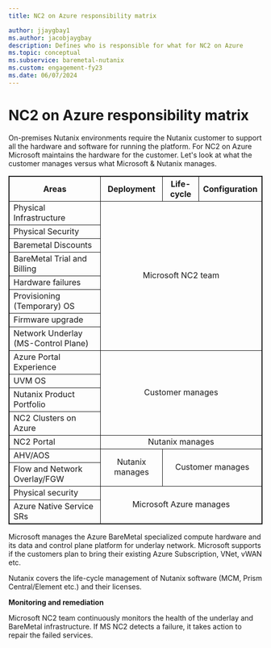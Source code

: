 ```yaml
---
title: NC2 on Azure responsibility matrix

author: jjaygbay1
ms.author: jacobjaygbay
description: Defines who is responsible for what for NC2 on Azure
ms.topic: conceptual
ms.subservice: baremetal-nutanix
ms.custom: engagement-fy23
ms.date: 06/07/2024
---
```


# NC2 on Azure responsibility matrix

On-premises Nutanix environments require the Nutanix customer to support all the hardware and software for running the platform. For NC2 on Azure Microsoft maintains the hardware for the customer. Let's look at what the customer manages versus what Microsoft & Nutanix manages.

<table>
<head>
    <style>
table, th, td {
  border: 1px solid;
}
</style>
</head>
    <thead>
        <tr>
            <th>Areas</th>
            <th>Deployment</th>
            <th>Life-cycle</th>
            <th>Configuration</th>
        </tr>
    </thead>
    <tbody>
        <tr>
        <td>Physical Infrastructure</td>
            <td rowspan=8 colspan=3 style="text-align: center;vertical-align: middle; border=5">Microsoft NC2 team</td> 
        </tr>
<tr>
<td>Physical Security</td>
</tr>
<tr>
 <td colspan=1>Baremetal Discounts</td>
</tr>
<tr>
<td>BareMetal Trial and Billing</td>
</tr>
<tr>
<td>Hardware failures</td>
</tr>
<td>Provisioning (Temporary) OS
</td>
</tr>
<tr>
<td>Firmware upgrade
</td>
</tr>
<tr>
<td>Network Underlay (MS-Control Plane)
</td>
</tr>
<tr>
<td>Azure Portal Experience</td>
<td rowspan=4 colspan=4 style="text-align: center;vertical-align: middle;">Customer manages</td>
</tr>
<tr>
<td>
UVM OS
</td>
</tr>

<tr>
<td>
Nutanix Product Portfolio    </td>
</tr>

<tr>
<td>
NC2 Clusters on Azure</td>
</tr>
<tr>
<td>NC2 Portal</td>
<td colspan=3 style="text-align: center;vertical-align: middle;">
Nutanix manages</td>
</tr>
<tr>
<td>
AHV/AOS
</td>
<td rowspan=2 style="text-align: center; vertical-align: middle;" border="1">
Nutanix manages
</td>
<td rowspan=2 colspan=2 style="text-align: center; vertical-align: middle;">
Customer manages</td>
</tr>

<tr>
<td>
Flow and Network Overlay/FGW</td>
</td>
</tr>

<tr>

<td> 
Physical security
</td>
<td rowspan=2 colspan=3 style="text-align: center;">
Microsoft Azure manages</td>
</tr>
<tr>
<td>
Azure Native Service SRs
</td>
</tr>


</table>










Microsoft manages the Azure BareMetal specialized compute hardware and its data and control plane platform for underlay network. Microsoft supports if the customers plan to bring their existing Azure Subscription, VNet, vWAN etc.

Nutanix covers the life-cycle management of Nutanix software (MCM, Prism Central/Element etc.) and their licenses.

**Monitoring and remediation**

Microsoft NC2 team continuously monitors the health of the underlay and BareMetal infrastructure. If MS NC2 detects a failure, it takes action to repair the failed services.